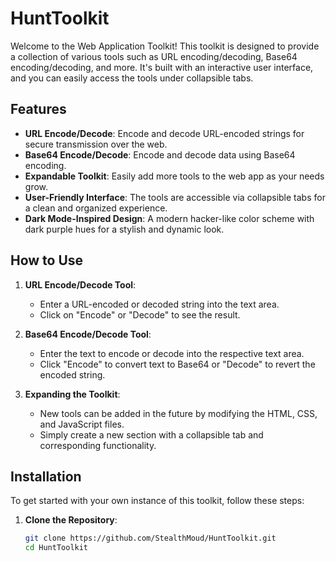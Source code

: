 # HuntToolkit

Welcome to the Web Application Toolkit! This toolkit is designed to provide a collection of various tools such as URL encoding/decoding, Base64 encoding/decoding, and more. It's built with an interactive user interface, and you can easily access the tools under collapsible tabs.

## Features

- **URL Encode/Decode**: Encode and decode URL-encoded strings for secure transmission over the web.
- **Base64 Encode/Decode**: Encode and decode data using Base64 encoding.
- **Expandable Toolkit**: Easily add more tools to the web app as your needs grow.
- **User-Friendly Interface**: The tools are accessible via collapsible tabs for a clean and organized experience.
- **Dark Mode-Inspired Design**: A modern hacker-like color scheme with dark purple hues for a stylish and dynamic look.


## How to Use

1. **URL Encode/Decode Tool**:
   - Enter a URL-encoded or decoded string into the text area.
   - Click on "Encode" or "Decode" to see the result.

2. **Base64 Encode/Decode Tool**:
   - Enter the text to encode or decode into the respective text area.
   - Click "Encode" to convert text to Base64 or "Decode" to revert the encoded string.

3. **Expanding the Toolkit**:
   - New tools can be added in the future by modifying the HTML, CSS, and JavaScript files.
   - Simply create a new section with a collapsible tab and corresponding functionality.

## Installation

To get started with your own instance of this toolkit, follow these steps:

1. **Clone the Repository**:

   ```bash
   git clone https://github.com/StealthMoud/HuntToolkit.git
   cd HuntToolkit
